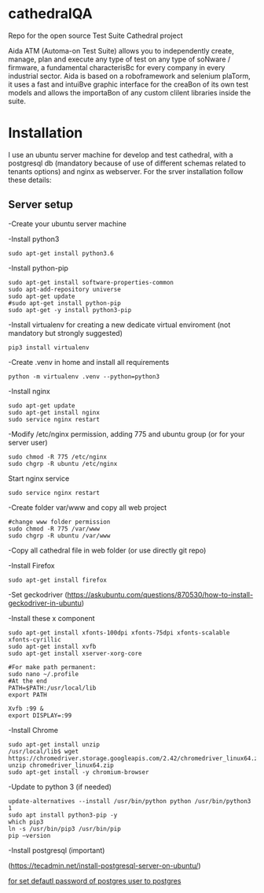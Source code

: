 # cathedralQA
Repo for the open source Test Suite Cathedral project

Aida ATM (Automa-on Test Suite) allows you to
independently create, manage, plan and execute any type
of test on any type of soNware / firmware, a fundamental
characterisBc for every company in every industrial sector.
Aida is based on a roboframework and selenium plaTorm, it
uses a fast and intuiBve graphic interface for the creaBon of
its own test models and allows the importaBon of any
custom clilent libraries inside the suite.

# Installation
I use an ubuntu server machine for develop and test cathedral, with a postgresql db (mandatory because of use of different schemas related to tenants options) and nginx as webserver.
For the srver installation follow these details:

## Server setup
-Create your ubuntu server machine

-Install python3
```
sudo apt-get install python3.6
```

-Install python-pip
```
sudo apt-get install software-properties-common
sudo apt-add-repository universe
sudo apt-get update
#sudo apt-get install python-pip
sudo apt-get -y install python3-pip
```

-Install virtualenv for creating a new dedicate virtual enviroment (not mandatory but strongly suggested)
```
pip3 install virtualenv
```

-Create .venv in home and install all requirements
```
python -m virtualenv .venv --python=python3
```

-Install nginx
```
sudo apt-get update
sudo apt-get install nginx
sudo service nginx restart
```

-Modify /etc/nginx permission, adding 775 and ubuntu group (or for your server user)
```
sudo chmod -R 775 /etc/nginx
sudo chgrp -R ubuntu /etc/nginx
```
Start nginx service
```
sudo service nginx restart
```

-Create folder var/www and copy all web project
```
#change www folder permission
sudo chmod -R 775 /var/www
sudo chgrp -R ubuntu /var/www
```

-Copy all cathedral file in web folder (or use directly git repo)

-Install Firefox
```
sudo apt-get install firefox
```

-Set geckodriver
(https://askubuntu.com/questions/870530/how-to-install-geckodriver-in-ubuntu)

-Install these x component
```
sudo apt-get install xfonts-100dpi xfonts-75dpi xfonts-scalable xfonts-cyrillic
sudo apt-get install xvfb
sudo apt-get install xserver-xorg-core
```

```
#For make path permanent:
sudo nano ~/.profile
#At the end
PATH=$PATH:/usr/local/lib
export PATH

Xvfb :99 &
export DISPLAY=:99
```

-Install Chrome
```
sudo apt-get install unzip
/usr/local/lib$ wget https://chromedriver.storage.googleapis.com/2.42/chromedriver_linux64.zip
unzip chromedriver_linux64.zip
sudo apt-get install -y chromium-browser
```

-Update to python 3 (if needed)
```
update-alternatives --install /usr/bin/python python /usr/bin/python3 1
sudo apt install python3-pip -y
which pip3
ln -s /usr/bin/pip3 /usr/bin/pip
pip —version
```

-Install postgresql (important)

(https://tecadmin.net/install-postgresql-server-on-ubuntu/)

[for set defautl password of postgres user to postgres](https://serverfault.com/questions/110154/whats-the-default-superuser-username-password-for-postgres-after-a-new-install)

